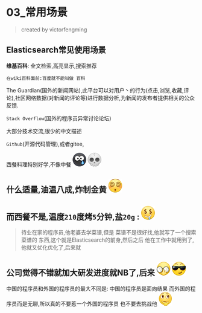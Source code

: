 # 03_常用场景

> created by victorfengming

## Elasticsearch常见使用场景

**维基百科**: 全文检索,高亮显示,搜索推荐

`在wiki百科面前:百度就不能叫做 百科`

The Guardian(国外的新闻网站),此平台可以对用户丶的行为(点击,浏览,收藏,评论),社区网络数据(对新闻的评论等)进行数据分析,为新闻的发布者提供相关的公众反馈.



`Stack Overflow`(国外的程序员异常讨论论坛)

大部分技术交流,很少的中文描述

`Github`(开源代码管理),或者gitee,

西餐料理特别好学,不像中餐 ![bomb](03_%E5%B8%B8%E7%94%A8%E5%9C%BA%E6%99%AF/2018new_shuai_thumb.png) ![bone](03_%E5%B8%B8%E7%94%A8%E5%9C%BA%E6%99%AF/2018new_kulou_thumb.png)

## 什么适量,油温八成,炸制金黄 ![dizzy](03_%E5%B8%B8%E7%94%A8%E5%9C%BA%E6%99%AF/2018new_yun_thumb.png)

## 而西餐不是,温度`210`度烤`5`分钟,盐`20g` : ![money](03_%E5%B8%B8%E7%94%A8%E5%9C%BA%E6%99%AF/2018new_qian_thumb.png)

> 待业在家的程序员,他老婆去学菜谱,但是
> 菜谱不是很好找,他就写了一个搜索菜谱的
> 东西,这个就是Elasticsearch的前身,然后之后
> 他在工作中就用到了,他就又优化优化了,后来就

## 公司觉得不错就加大研发进度就NB了,后来 ![not easy](03_%E5%B8%B8%E7%94%A8%E5%9C%BA%E6%99%AF/2018new_bingbujiandan_thumb.png) ![cool](03_%E5%B8%B8%E7%94%A8%E5%9C%BA%E6%99%AF/2018new_ku_org.png)

中国的程序员和外国的程序员的最大不同是:
中国的程序员是面向结果
而外国的程序员而是无聊,所以真的不要惹一个外国的程序员
也不要去挑战他
![think](03_%E5%B8%B8%E7%94%A8%E5%9C%BA%E6%99%AF/2018new_sikao_org.png)

